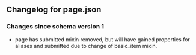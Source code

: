 ## Changelog for page.json

### Changes since schema version 1

* page has submitted mixin removed, but will have gained properties for aliases and submitted due to change of basic_item mixin.
